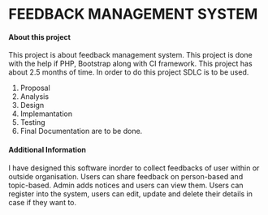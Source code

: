 # FEEDBACK MANAGEMENT SYSTEM  

#### About this project

This project is about feedback management system. 
This project is done with the help if PHP, Bootstrap along with CI framework.
This project has about 2.5 months of time.
In order to do this project SDLC is to be used.

1. Proposal
1. Analysis
1. Design 
1. Implemantation
1. Testing 
1. Final Documentation are to be done.

#### Additional Information
I have designed this software inorder to collect feedbacks of user within or outside organisation.
 Users can share feedback on person-based and topic-based. Admin adds notices and users can view them.
 Users can register into the system, users can edit, update and delete their details in case if they want to.



 
